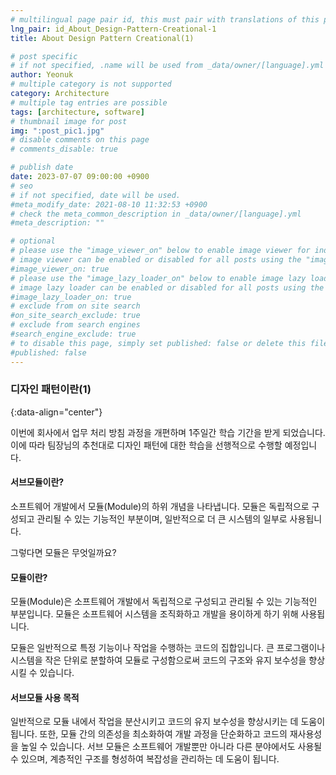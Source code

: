 ```yaml
---
# multilingual page pair id, this must pair with translations of this page. (This name must be unique)
lng_pair: id_About_Design-Pattern-Creational-1
title: About Design Pattern Creational(1)

# post specific
# if not specified, .name will be used from _data/owner/[language].yml
author: Yeonuk
# multiple category is not supported
category: Architecture
# multiple tag entries are possible
tags: [architecture, software]
# thumbnail image for post
img: ":post_pic1.jpg"
# disable comments on this page
# comments_disable: true

# publish date
date: 2023-07-07 09:00:00 +0900
# seo
# if not specified, date will be used.
#meta_modify_date: 2021-08-10 11:32:53 +0900
# check the meta_common_description in _data/owner/[language].yml
#meta_description: ""

# optional
# please use the "image_viewer_on" below to enable image viewer for individual pages or posts (_posts/ or [language]/_posts folders).
# image viewer can be enabled or disabled for all posts using the "image_viewer_posts: true" setting in _data/conf/main.yml.
#image_viewer_on: true
# please use the "image_lazy_loader_on" below to enable image lazy loader for individual pages or posts (_posts/ or [language]/_posts folders).
# image lazy loader can be enabled or disabled for all posts using the "image_lazy_loader_posts: true" setting in _data/conf/main.yml.
#image_lazy_loader_on: true
# exclude from on site search
#on_site_search_exclude: true
# exclude from search engines
#search_engine_exclude: true
# to disable this page, simply set published: false or delete this file
#published: false
---
```


<!-- outline-start -->

### 디자인 패턴이란(1)

{:data-align="center"}

<!-- outline-end -->

이번에 회사에서 업무 처리 방침 과정을 개편하며 1주일간 학습 기간을 받게 되었습니다.
이에 따라 팀장님의 추천대로 디자인 패턴에 대한 학습을 선행적으로 수행할 예정입니다.

#### 서브모듈이란?

소프트웨어 개발에서 모듈(Module)의 하위 개념을 나타냅니다. 모듈은 독립적으로 구성되고 관리될 수 있는 기능적인 부분이며, 일반적으로 더 큰 시스템의 일부로 사용됩니다.

그렇다면 모듈은 무엇일까요?

#### 모듈이란?

모듈(Module)은 소프트웨어 개발에서 독립적으로 구성되고 관리될 수 있는 기능적인 부분입니다. 모듈은 소프트웨어 시스템을 조직화하고 개발을 용이하게 하기 위해 사용됩니다.

모듈은 일반적으로 특정 기능이나 작업을 수행하는 코드의 집합입니다. 큰 프로그램이나 시스템을 작은 단위로 분할하여 모듈로 구성함으로써 코드의 구조와 유지 보수성을 향상시킬 수 있습니다.

#### 서브모듈 사용 목적

일반적으로 모듈 내에서 작업을 분산시키고 코드의 유지 보수성을 향상시키는 데 도움이 됩니다. 또한, 모듈 간의 의존성을 최소화하여 개발 과정을 단순화하고 코드의 재사용성을 높일 수 있습니다.
서브 모듈은 소프트웨어 개발뿐만 아니라 다른 분야에서도 사용될 수 있으며, 계층적인 구조를 형성하여 복잡성을 관리하는 데 도움이 됩니다.
